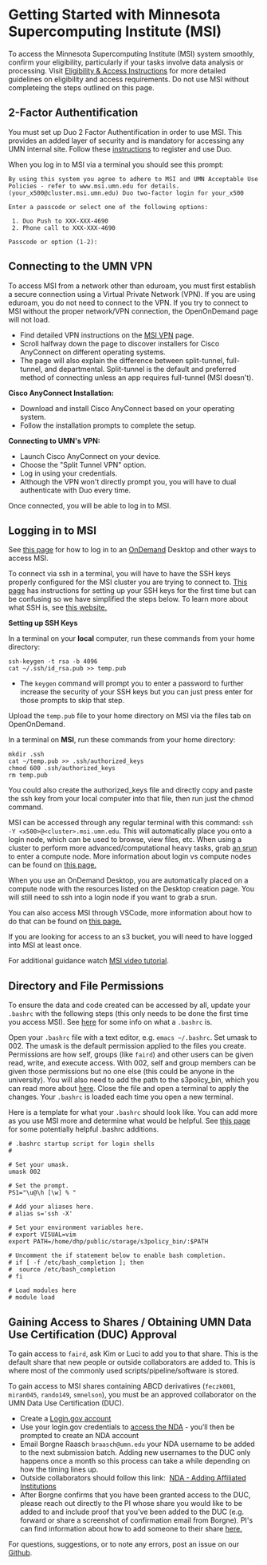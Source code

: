 # Getting Started with Minnesota Supercomputing Institute (MSI)

To access the Minnesota Supercomputing Institute (MSI) system smoothly, confirm your eligibility, particularly if your tasks involve data analysis or processing. Visit  [Eligibility & Access Instructions](https://www.msi.umn.edu/content/eligibility-getting-access) for more detailed guidelines on eligibility and access requirements. Do not use MSI without completeing the steps outlined on this page.

## 2-Factor Authentification

You must set up Duo 2 Factor Authentification in order to use MSI. This provides an added layer of security and is mandatory for accessing any UMN internal site. Follow these [instructions](https://it.umn.edu/services-technologies/self-help-guides/duo-set-use-duo-security) to register and use Duo.

When you log in to MSI via a terminal you should see this prompt: 

```
By using this system you agree to adhere to MSI and UMN Acceptable Use Policies - refer to www.msi.umn.edu for details.
(your_x500@cluster.msi.umn.edu) Duo two-factor login for your_x500

Enter a passcode or select one of the following options:

 1. Duo Push to XXX-XXX-4690
 2. Phone call to XXX-XXX-4690

Passcode or option (1-2):
```

## Connecting to the UMN VPN

To access MSI from a network other than eduroam, you must first establish a secure connection using a Virtual Private Network (VPN). If you are using eduroam, you do not need to connect to the VPN. If you try to connect to MSI without the proper network/VPN connection, the OpenOnDemand page will not load. 

- Find detailed VPN instructions on the [MSI VPN](https://it.umn.edu/services-technologies/virtual-private-network-vpn) page.
- Scroll halfway down the page to discover installers for Cisco AnyConnect on different operating systems.
- The page will also explain the difference between split-tunnel, full-tunnel, and departmental. Split-tunnel is the default and preferred method of connecting unless an app requires full-tunnel (MSI doesn't).

**Cisco AnyConnect Installation:**

- Download and install Cisco AnyConnect based on your operating system.
- Follow the installation prompts to complete the setup.

**Connecting to UMN's VPN:**

- Launch Cisco AnyConnect on your device.
- Choose the "Split Tunnel VPN" option.
- Log in using your credentials.
- Although the VPN won't directly prompt you, you will have to dual authenticate with Duo every time.

Once connected, you will be able to log in to MSI.

## Logging in to MSI

See [this page](hpc.md) for how to log in to an [OnDemand](https://ondemand.msi.umn.edu/pun/sys/dashboard/batch_connect/sessions) Desktop and other ways to access MSI.

To connect via ssh in a terminal, you will have to have the SSH keys properly configured for the MSI cluster you are trying to connect to. [This page](https://www.msi.umn.edu/support/faq/how-do-i-setup-ssh-keys) has instructions for setting up your SSH keys for the first time but can be confusing so we have simplified the steps below. To learn more about what SSH is, see [this website.](https://www.cloudflare.com/learning/access-management/what-is-ssh/)

**Setting up SSH Keys**

In a terminal on your **local** computer, run these commands from your home directory:

```
ssh-keygen -t rsa -b 4096
cat ~/.ssh/id_rsa.pub >> temp.pub
```

- The `keygen` command will prompt you to enter a password to further increase the security of your SSH keys but you can just press enter for those prompts to skip that step. 

Upload the `temp.pub` file to your home directory on MSI via the files tab on OpenOnDemand.

In a terminal on **MSI**, run these commands from your home directory:

```
mkdir .ssh
cat ~/temp.pub >> .ssh/authorized_keys
chmod 600 .ssh/authorized_keys
rm temp.pub
```

You could also create the authorized_keys file and directly copy and paste the ssh key from your local computer into that file, then run just the chmod command. 

MSI can be accessed through any regular terminal with this command: `ssh -Y <x500>@<cluster>.msi.umn.edu`. This will automatically place you onto a login node, which can be used to browse, view files, etc. When using a cluster to perform more advanced/computational heavy tasks, grab [an srun](slurm-params.md#srun) to enter a compute node. More information about login vs compute nodes can be found on [this page.](partitions.md) 

When you use an OnDemand Desktop, you are automatically placed on a compute node with the resources listed on the Desktop creation page. You will still need to ssh into a login node if you want to grab a srun.

You can also access MSI through VSCode, more information about how to do that can be found on [this page.](vscode.md)

If you are looking for access to an s3 bucket, you will need to have logged into MSI at least once. 

For additional guidance watch [MSI video tutorial](https://www.youtube.com/watch?v=PgD7WSI6CG4).

## Directory and File Permissions

To ensure the data and code created can be accessed by all, update your `.bashrc` with the following steps (this only needs to be done the first time you access MSI). See [here](https://www.digitalocean.com/community/tutorials/bashrc-file-in-linux) for some info on what a `.bashrc` is.

Open your `.bashrc` file with a text editor, e.g. `emacs ~/.bashrc`.
Set umask to 002. The umask is the default permission applied to the files you create. Permissions are how self, groups (like `faird`) and other users can be given read, write, and execute access. With 002, self and group members can be given those permissions but no one else (this could be anyone in the university). 
You will also need to add the path to the s3policy_bin, which you can read more about [here](s3.md#granting-bucket-access). 
Close the file and open a terminal to apply the changes.
Your `.bashrc` is loaded each time you open a new terminal. 

Here is a template for what your `.bashrc` should look like. You can add more as you use MSI more and determine what would be helpful. See [this page](roadblocks.md) for some potentially helpful .bashrc additions. 

```
# .bashrc startup script for login shells
#

# Set your umask.
umask 002  

# Set the prompt.
PS1="\u@\h [\w] % "

# Add your aliases here.
# alias s='ssh -X'

# Set your environment variables here.
# export VISUAL=vim
export PATH=/home/dhp/public/storage/s3policy_bin/:$PATH

# Uncomment the if statement below to enable bash completion.
# if [ -f /etc/bash_completion ]; then
#  source /etc/bash_completion
# fi

# Load modules here
# module load
```

## Gaining Access to Shares / Obtaining UMN Data Use Certification (DUC) Approval 
To gain access to `faird`, ask Kim or Luci to add you to that share. This is the default share that new people or outside collaborators are added to. This is where most of the commonly used scripts/pipeline/software is stored. 

To gain access to MSI shares containing ABCD derivatives (`feczk001`, `miran045`, `rando149`, `smnelson`), you must be an approved collaborator on the UMN Data Use Certification (DUC).

* Create a [Login.gov account](https://www.login.gov/create-an-account/) 
* Use your login.gov credentials to [access the NDA](https://nda.nih.gov/user/login_required.html?originator=%2Fuser%2Fdashboard%2Fdashboard.html) - you’ll then be prompted to create an NDA account
* Email Borgne Raasch `braasch@umn.edu` your NDA username to be added to the next submission batch. Adding new usernames to the DUC only happens once a month so this process can take a while depending on how the timing lines up. 
* Outside collaborators should follow this link: ​​ [NDA - Adding Affiliated Institutions](https://docs.google.com/document/d/1w5BW14EHFSi4Lr1YDPm9CLTiy8JNdClt5KpKCOYnBH4/edit#heading=h.qdjbnp8qckwr)
* After Borgne confirms that you have been granted access to the DUC, please reach out directly to the PI whose share you would like to be added to and include proof that you've been added to the DUC (e.g. forward or share a screenshot of confirmation email from Borgne). PI's can find information about how to add someone to their share [here.](https://msi.umn.edu/manage-pi-group)

For questions, suggestions, or to note any errors, post an issue on our [Github](https://github.com/DCAN-Labs/cdni-brain/issues).
